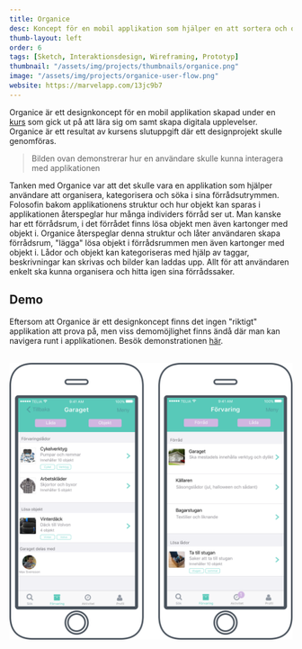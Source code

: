 ```yaml
---
title: Organice
desc: Koncept för en mobil applikation som hjälper en att sortera och organisera förrådsutrymmen
thumb-layout: left
order: 6
tags: [Sketch, Interaktionsdesign, Wireframing, Prototyp]
thumbnail: "/assets/img/projects/thumbnails/organice.png"
image: "/assets/img/projects/organice-user-flow.png"
website: https://marvelapp.com/13jc9b7
---
```

Organice är ett designkoncept för en mobil applikation skapad under en [kurs](http://www.hkr.se/kurs/WD461F) som gick ut på att lära sig om samt skapa digitala upplevelser. Organice är ett resultat av kursens slutuppgift där ett designprojekt skulle genomföras.

> Bilden ovan demonstrerar hur en användare skulle kunna interagera med applikationen

Tanken med Organice var att det skulle vara en applikation som hjälper användare att organisera, kategorisera och söka i sina förrådsutrymmen. Folosofin bakom applikationens struktur och hur objekt kan sparas i applikationen återspeglar hur många individers förråd ser ut. Man kanske har ett förrådsrum, i det förrådet finns lösa objekt men även kartonger med objekt i. Organice återspeglar denna struktur och låter användaren skapa förrådsrum, "lägga" lösa objekt i förrådsrummen men även kartonger med objekt i. Lådor och objekt kan kategoriseras med hjälp av taggar, beskrivningar kan skrivas och bilder kan laddas upp. Allt för att användaren enkelt ska kunna organisera och hitta igen sina förrådssaker.

## Demo
Eftersom att Organice är ett designkoncept finns det ingen "riktigt" applikation att prova på, men viss demomöjlighet finns ändå där man kan navigera runt i applikationen. Besök demonstrationen [här](https://marvelapp.com/13jc9b7).

<br>
<img class="img-responsive smaller center-block" src="/assets/img/projects/organice.png" alt="Hifi prototyp av Organice" />
